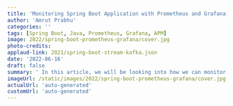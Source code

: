 ```yaml
---
title: 'Monitoring Spring Boot Application with Prometheus and Grafana'
author: 'Amrut Prabhu'
categories: ''
tags: [Spring Boot, Java, Prometheus, Grafana, APM]
image: 2022/spring-boot-prometheus-grafana/cover.jpg
photo-credits:
applaud-link: 2021/spring-boot-stream-kafka.json
date: '2022-06-16'
draft: false
summary: ' In this article, we will be looking into how we can monitor our Spring Boot application using Grafana. We would be looking into the whole setup and create a simple dashboard to view some metrics.'
imageUrl: /static/images/2022/spring-boot-prometheus-grafana/cover.jpg
actualUrl: 'auto-generated'
customUrl: 'auto-generated'
---
```

